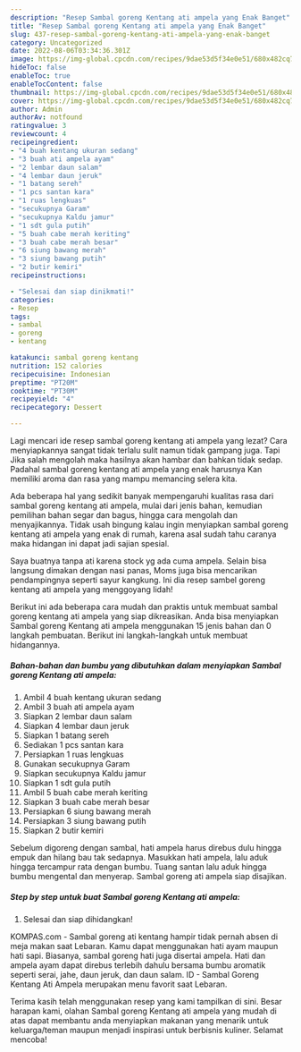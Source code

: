 ```yaml
---
description: "Resep Sambal goreng Kentang ati ampela yang Enak Banget"
title: "Resep Sambal goreng Kentang ati ampela yang Enak Banget"
slug: 437-resep-sambal-goreng-kentang-ati-ampela-yang-enak-banget
category: Uncategorized
date: 2022-08-06T03:34:36.301Z
image: https://img-global.cpcdn.com/recipes/9dae53d5f34e0e51/680x482cq70/sambal-goreng-kentang-ati-ampela-foto-resep-utama.jpg
hideToc: false
enableToc: true
enableTocContent: false
thumbnail: https://img-global.cpcdn.com/recipes/9dae53d5f34e0e51/680x482cq70/sambal-goreng-kentang-ati-ampela-foto-resep-utama.jpg
cover: https://img-global.cpcdn.com/recipes/9dae53d5f34e0e51/680x482cq70/sambal-goreng-kentang-ati-ampela-foto-resep-utama.jpg
author: Admin
authorAv: notfound
ratingvalue: 3
reviewcount: 4
recipeingredient:
- "4 buah kentang ukuran sedang"
- "3 buah ati ampela ayam"
- "2 lembar daun salam"
- "4 lembar daun jeruk"
- "1 batang sereh"
- "1 pcs santan kara"
- "1 ruas lengkuas"
- "secukupnya Garam"
- "secukupnya Kaldu jamur"
- "1 sdt gula putih"
- "5 buah cabe merah keriting"
- "3 buah cabe merah besar"
- "6 siung bawang merah"
- "3 siung bawang putih"
- "2 butir kemiri"
recipeinstructions:

- "Selesai dan siap dinikmati!"
categories:
- Resep
tags:
- sambal
- goreng
- kentang

katakunci: sambal goreng kentang 
nutrition: 152 calories
recipecuisine: Indonesian
preptime: "PT20M"
cooktime: "PT30M"
recipeyield: "4"
recipecategory: Dessert

---
```



Lagi mencari ide resep sambal goreng kentang ati ampela yang lezat? Cara menyiapkannya sangat tidak terlalu sulit namun tidak gampang juga. Tapi Jika salah mengolah maka hasilnya akan hambar dan bahkan tidak sedap. Padahal sambal goreng kentang ati ampela yang enak harusnya Kan memiliki aroma dan rasa yang mampu memancing selera kita.


Ada beberapa hal yang sedikit banyak mempengaruhi kualitas rasa dari sambal goreng kentang ati ampela, mulai dari jenis bahan, kemudian pemilihan bahan segar dan bagus, hingga cara mengolah dan menyajikannya. Tidak usah bingung kalau ingin menyiapkan sambal goreng kentang ati ampela yang enak di rumah, karena asal sudah tahu caranya maka hidangan ini dapat jadi sajian spesial.

Saya buatnya tanpa ati karena stock yg ada cuma ampela. Selain bisa langsung dimakan dengan nasi panas, Moms juga bisa mencarikan pendampingnya seperti sayur kangkung. Ini dia resep sambel goreng kentang ati ampela yang menggoyang lidah!


Berikut ini ada beberapa cara mudah dan praktis untuk membuat sambal goreng kentang ati ampela yang siap dikreasikan. Anda bisa menyiapkan Sambal goreng Kentang ati ampela menggunakan 15 jenis bahan dan 0 langkah pembuatan. Berikut ini langkah-langkah untuk membuat hidangannya.

<!--inarticleads1-->

##### Bahan-bahan dan bumbu yang dibutuhkan dalam menyiapkan Sambal goreng Kentang ati ampela:

1. Ambil 4 buah kentang ukuran sedang
1. Ambil 3 buah ati ampela ayam
1. Siapkan 2 lembar daun salam
1. Siapkan 4 lembar daun jeruk
1. Siapkan 1 batang sereh
1. Sediakan 1 pcs santan kara
1. Persiapkan 1 ruas lengkuas
1. Gunakan secukupnya Garam
1. Siapkan secukupnya Kaldu jamur
1. Siapkan 1 sdt gula putih
1. Ambil 5 buah cabe merah keriting
1. Siapkan 3 buah cabe merah besar
1. Persiapkan 6 siung bawang merah
1. Persiapkan 3 siung bawang putih
1. Siapkan 2 butir kemiri


Sebelum digoreng dengan sambal, hati ampela harus direbus dulu hingga empuk dan hilang bau tak sedapnya. Masukkan hati ampela, lalu aduk hingga tercampur rata dengan bumbu. Tuang santan lalu aduk hingga bumbu mengental dan menyerap. Sambal goreng ati ampela siap disajikan. 

<!--inarticleads2-->

##### Step by step untuk buat Sambal goreng Kentang ati ampela:


1. Selesai dan siap dihidangkan!

KOMPAS.com - Sambal goreng ati kentang hampir tidak pernah absen di meja makan saat Lebaran. Kamu dapat menggunakan hati ayam maupun hati sapi. Biasanya, sambal goreng hati juga disertai ampela. Hati dan ampela ayam dapat direbus terlebih dahulu bersama bumbu aromatik seperti serai, jahe, daun jeruk, dan daun salam. ID - Sambal Goreng Kentang Ati Ampela merupakan menu favorit saat Lebaran. 

Terima kasih telah menggunakan resep yang kami tampilkan di sini. Besar harapan kami, olahan Sambal goreng Kentang ati ampela yang mudah di atas dapat membantu anda menyiapkan makanan yang menarik untuk keluarga/teman maupun menjadi inspirasi untuk berbisnis kuliner. Selamat mencoba!
